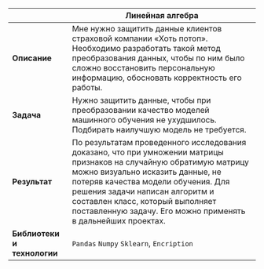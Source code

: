 ||Линейная алгебра|
|----|----|
|**Описание**|Мне нужно защитить данные клиентов страховой компании «Хоть потоп». Необходимо разработать такой метод преобразования данных, чтобы по ним было сложно восстановить персональную информацию, обосновать корректность его работы.|
|**Задача**|Нужно защитить данные, чтобы при преобразовании качество моделей машинного обучения не ухудшилось. Подбирать наилучшую модель не требуется.|
|**Результат**|По результатам проведенного исследования доказано, что при умножении матрицы признаков на случайную обратимую матрицу можно визуально исказить данные, не потеряв качества модели обучения. Для решения задачи написан алгоритм и составлен класс, который выполняет поставленную задачу. Его можно применять в дальнейших проектах.|
|**Библиотеки и технологии**| `Pandas` `Numpy` `Sklearn`, `Encription`|